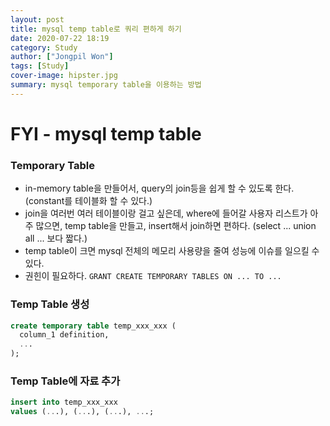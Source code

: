 ```yaml
---
layout: post
title: mysql temp table로 쿼리 편하게 하기
date: 2020-07-22 18:19
category: Study
author: ["Jongpil Won"]
tags: [Study]
cover-image: hipster.jpg
summary: mysql temporary table을 이용하는 방법
---
```


# FYI - mysql temp table

### Temporary Table

- in-memory table을 만들어서, query의 join등을 쉽게 할 수 있도록 한다. (constant를 테이블화 할 수 있다.)
- join을 여러번 여러 테이블이랑 걸고 싶은데, where에 들어갈 사용자 리스트가 아주 많으면, temp table을 만들고, insert해서 join하면 편하다. (select ... union all ... 보다 짧다.)
- temp table이 크면 mysql 전체의 메모리 사용량을 줄여 성능에 이슈를 일으킬 수 있다.
- 권힌이 필요하다. `GRANT CREATE TEMPORARY TABLES ON ... TO ...`

### Temp Table 생성

```sql
create temporary table temp_xxx_xxx (
  column_1 definition,
  ...
);
```

### Temp Table에 자료 추가

```sql
insert into temp_xxx_xxx
values (...), (...), (...), ...;
```


